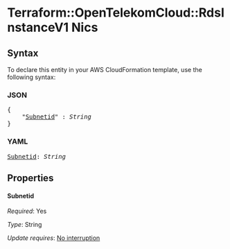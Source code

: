 # Terraform::OpenTelekomCloud::RdsInstanceV1 Nics

## Syntax

To declare this entity in your AWS CloudFormation template, use the following syntax:

### JSON

<pre>
{
    "<a href="#subnetid" title="Subnetid">Subnetid</a>" : <i>String</i>
}
</pre>

### YAML

<pre>
<a href="#subnetid" title="Subnetid">Subnetid</a>: <i>String</i>
</pre>

## Properties

#### Subnetid

_Required_: Yes

_Type_: String

_Update requires_: [No interruption](https://docs.aws.amazon.com/AWSCloudFormation/latest/UserGuide/using-cfn-updating-stacks-update-behaviors.html#update-no-interrupt)

